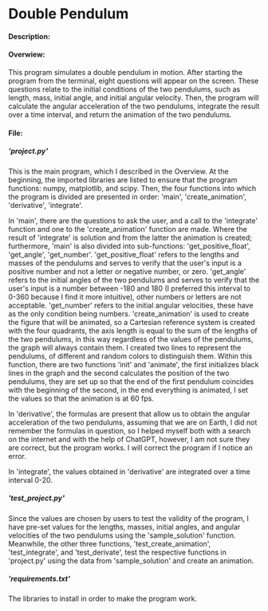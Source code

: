 # Double Pendulum
#### Description:
#### Overwiew:

This program simulates a double pendulum in motion. After starting the program from the terminal, eight questions will appear on the screen. These questions relate to the initial conditions of the two pendulums, such as length, mass, initial angle, and initial angular velocity. Then, the program will calculate the angular acceleration of the two pendulums, integrate the result over a time interval, and return the animation of the two pendulums.

#### File:

##### 'project.py'

This is the main program, which I described in the Overview. At the beginning, the imported libraries are listed to ensure that the program functions: numpy, matplotlib, and scipy. Then, the four functions into which the program is divided are presented in order: 'main', 'create_animation', 'derivative', 'integrate'.

In 'main', there are the questions to ask the user, and a call to the 'integrate' function and one to the 'create_animation' function are made. Where the result of 'integrate' is solution and from the latter the animation is created; furthermore, 'main' is also divided into sub-functions: 'get_positive_float', 'get_angle', 'get_number'. 'get_positive_float' refers to the lengths and masses of the pendulums and serves to verify that the user's input is a positive number and not a letter or negative number, or zero. 'get_angle' refers to the initial angles of the two pendulums and serves to verify that the user's input is a number between -180 and 180 (I preferred this interval to 0-360 because I find it more intuitive), other numbers or letters are not acceptable. 'get_number' refers to the initial angular velocities, these have as the only condition being numbers. 'create_animation' is used to create the figure that will be animated, so a Cartesian reference system is created with the four quadrants, the axis length is equal to the sum of the lengths of the two pendulums, in this way regardless of the values of the pendulums, the graph will always contain them. I created two lines to represent the pendulums, of different and random colors to distinguish them. Within this function, there are two functions 'init' and 'animate', the first initializes black lines in the graph and the second calculates the position of the two pendulums, they are set up so that the end of the first pendulum coincides with the beginning of the second, in the end everything is animated, I set the values so that the animation is at 60 fps.

In 'derivative', the formulas are present that allow us to obtain the angular acceleration of the two pendulums, assuming that we are on Earth, I did not remember the formulas in question, so I helped myself both with a search on the internet and with the help of ChatGPT, however, I am not sure they are correct, but the program works. I will correct the program if I notice an error.

In 'integrate', the values obtained in 'derivative' are integrated over a time interval 0-20.

##### 'test_project.py'

Since the values are chosen by users to test the validity of the program, I have pre-set values for the lengths, masses, initial angles, and angular velocities of the two pendulums using the 'sample_solution' function. Meanwhile, the other three functions, 'test_create_animation', 'test_integrate', and 'test_derivate', test the respective functions in 'project.py' using the data from 'sample_solution' and create an animation.

##### 'requirements.txt'

The libraries to install in order to make the program work.
